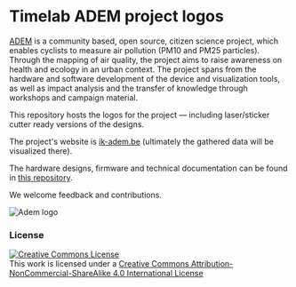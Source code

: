 # Timelab ADEM project logos

[ADEM](http://ik-adem.be) is a community based, open source, citizen science project, which enables cyclists to measure air pollution (PM10 and PM25 particles). Through the mapping of air quality, the project aims to raise awareness on health and ecology in an urban context. The project spans from the hardware and software development of the device and visualization tools, as well as impact analysis and the transfer of knowledge through workshops and campaign material.

This repository hosts the logos for the project &mdash; including laser/sticker cutter ready versions of the designs.

The project's website is [ik-adem.be](http://ik-adem.be) (ultimately the gathered data will be visualized there).

The hardware designs, firmware and technical documentation can be found in [this repository](https://github.com/timelab/ADEM).

We welcome feedback and contributions.


![Adem logo](http://timelab.github.io/ADEM-Logos/svg/adem_logo_stroke.svg)


### License

<a rel="license" href="http://creativecommons.org/licenses/by-nc-sa/4.0/"><img alt="Creative Commons License" style="border-width:0" src="https://i.creativecommons.org/l/by-nc-sa/4.0/88x31.png" /></a><br />This work is licensed under a <a rel="license" href="http://creativecommons.org/licenses/by-nc-sa/4.0/">Creative Commons Attribution-NonCommercial-ShareAlike 4.0 International License</a>
